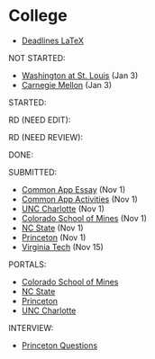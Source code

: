 # College

- [Deadlines LaTeX](deadlines.tex)

NOT STARTED:
- [Washington at St. Louis](washington-at-st.-louis.md) (Jan 3)
- [Carnegie Mellon](carnegie-mellon.md) (Jan 3)

STARTED:

RD (NEED EDIT):

RD (NEED REVIEW):

DONE:

SUBMITTED:
- [Common App Essay](common-app-essay.md) (Nov 1)
- [Common App Activities](common-app-activities.md) (Nov 1)
- [UNC Charlotte](unc-charlotte.md) (Nov 1)
- [Colorado School of Mines](colorado-school-of-mines.md) (Nov 1)
- [NC State](nc-state.md) (Nov 1)
- [Princeton](princeton.md) (Nov 1)
- [Virginia Tech](virginia-tech.md) (Nov 15)

PORTALS:
- [Colorado School of Mines](https://apply.mines.edu/apply/status)
- [NC State](https://apply.ncsu.edu/apply/status)
- [Princeton](https://apply.princeton.edu/apply/status)
- [UNC Charlotte](https://future49er.charlotte.edu/apply/status)

INTERVIEW:
- [Princeton Questions](princeton-questions.md)

